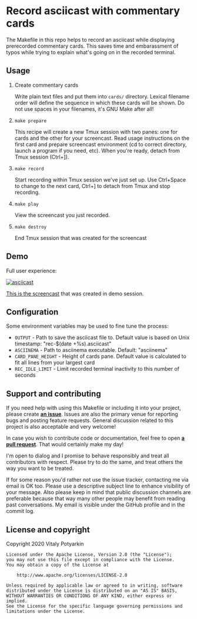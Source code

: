 # Record asciicast with commentary cards

The Makefile in this repo helps to record an asciicast while displaying
prerecorded commentary cards. This saves time and embarassment of typos while
trying to explain what's going on in the recorded terminal.


## Usage

1. Create commentary cards

   Write plain text files and put them into `cards/` directory. Lexical
   filename order will define the sequence in which these cards will be shown.
   Do not use spaces in your filenames, it's GNU Make after all!

2. `make prepare`

   This recipe will create a new Tmux session with two panes: one for cards
   and the other for your screencast. Read usage instructions on the first
   card and prepare screencast environment (cd to correct directory, launch a
   program if you need, etc). When you're ready, detach from Tmux session
   (Ctrl+]).

3. `make record`

    Start recording within Tmux session we've just set up. Use Ctrl+Space to
    change to the next card, Ctrl+] to detach from Tmux and stop recording.

4. `make play`

    View the screencast you just recorded.

5. `make destroy`

    End Tmux session that was created for the screencast


## Demo

Full user experience:

[![asciicast](https://asciinema.org/a/366954.svg)](https://asciinema.org/a/366954)

[This is the screencast](https://asciinema.org/a/366955) that was created in
demo session.


## Configuration

Some environment variables may be used to fine tune the process:

- `OUTPUT` - Path to save the asciicast file to. Default value is based on Unix
  timestamp: "rec-$(date +%s).asciicast"
- `ASCIINEMA` - Path to asciinema executable. Default: "asciinema"
- `CARD_PANE_HEIGHT` - Height of cards pane. Default value is calculated to
  fit all lines from your largest card
- `REC_IDLE_LIMIT` - Limit recorded terminal inactivity to this number of
  seconds


## Support and contributing

If you need help with using this Makefile or including it into your project,
please create **[an issue][issues]**.
Issues are also the primary venue for reporting bugs and posting feature
requests. General discussion related to this project is also acceptable and
very welcome!

In case you wish to contribute code or documentation, feel free to open
**[a pull request][pulls]**. That would certainly make my day!

I'm open to dialog and I promise to behave responsibly and treat all
contributors with respect. Please try to do the same, and treat others the way
you want to be treated.

If for some reason you'd rather not use the issue tracker, contacting me via
email is OK too. Please use a descriptive subject line to enhance visibility
of your message. Also please keep in mind that public discussion channels are
preferable because that way many other people may benefit from reading past
conversations. My email is visible under the GitHub profile and in the commit
log.

[issues]: https://github.com/sio/asciinema-commentary-cards/issues
[pulls]:  https://github.com/sio/asciinema-commentary-cards/pulls


## License and copyright

Copyright 2020 Vitaly Potyarkin

    Licensed under the Apache License, Version 2.0 (the "License");
    you may not use this file except in compliance with the License.
    You may obtain a copy of the License at

        http://www.apache.org/licenses/LICENSE-2.0

    Unless required by applicable law or agreed to in writing, software
    distributed under the License is distributed on an "AS IS" BASIS,
    WITHOUT WARRANTIES OR CONDITIONS OF ANY KIND, either express or implied.
    See the License for the specific language governing permissions and
    limitations under the License.
